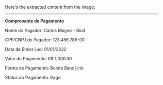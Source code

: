 ﻿Here's the extracted content from the image:

---

**Comprovante de Pagamento**

Nome do Pagador: Carlos Magno - Biud

CPF/CNPJ do Pagador: 123.456.789-00

Data de Emiss├úo: 01/01/2022

Valor do Pagamento: R$ 1,000.00

Forma de Pagamento: Boleto Banc├írio

Status do Pagamento: Pago

